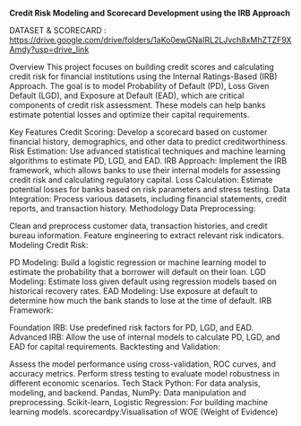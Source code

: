 **Credit Risk Modeling and Scorecard Development using the IRB Approach**

DATASET & SCORECARD  : https://drive.google.com/drive/folders/1aKo0ewGNaIRL2LJvch8xMhZTZF9XAmdy?usp=drive_link

Overview
This project focuses on building credit scores and calculating credit risk for financial institutions using the Internal Ratings-Based (IRB) Approach. The goal is to model Probability of Default (PD), Loss Given Default (LGD), and Exposure at Default (EAD), which are critical components of credit risk assessment. These models can help banks estimate potential losses and optimize their capital requirements.

Key Features
Credit Scoring: Develop a scorecard based on customer financial history, demographics, and other data to predict creditworthiness.
Risk Estimation: Use advanced statistical techniques and machine learning algorithms to estimate PD, LGD, and EAD.
IRB Approach: Implement the IRB framework, which allows banks to use their internal models for assessing credit risk and calculating regulatory capital.
Loss Calculation: Estimate potential losses for banks based on risk parameters and stress testing.
Data Integration: Process various datasets, including financial statements, credit reports, and transaction history.
Methodology
Data Preprocessing:

Clean and preprocess customer data, transaction histories, and credit bureau information.
Feature engineering to extract relevant risk indicators.
Modeling Credit Risk:

PD Modeling: Build a logistic regression or machine learning model to estimate the probability that a borrower will default on their loan.
LGD Modeling: Estimate loss given default using regression models based on historical recovery rates.
EAD Modeling: Use exposure at default to determine how much the bank stands to lose at the time of default.
IRB Framework:

Foundation IRB: Use predefined risk factors for PD, LGD, and EAD.
Advanced IRB: Allow the use of internal models to calculate PD, LGD, and EAD for capital requirements.
Backtesting and Validation:

Assess the model performance using cross-validation, ROC curves, and accuracy metrics.
Perform stress testing to evaluate model robustness in different economic scenarios.
Tech Stack
Python: For data analysis, modeling, and backend.
Pandas, NumPy: Data manipulation and preprocessing.
Scikit-learn, Logistic Regression: For building machine learning models.
scorecardpy:Visualisation of WOE (Weight of Evidence)
